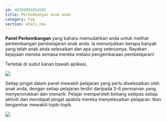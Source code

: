 ```yaml
---
id: 40392093954585
title: Perkembangan anak anda
category: faq
section: whats_new
---
```

**Panel Perkembangan** yang baharu memudahkan anda untuk melihat perkembangan pembelajaran anak anda. Ia menunjukkan berapa banyak yang telah anak anda selesaikan dan apa yang seterusnya. Rayakan kejayaan mereka semasa mereka melalui pengembaraan pembelajaran!

Terletak di sudut kanan bawah aplikasi,

![](https://help.studycat.com/hc/article_attachments/40392758902553)

Setiap pingat dalam panel mewakili pelajaran yang perlu diselesaikan oleh anak anda, dengan setiap pelajaran terdiri daripada 3-6 permainan yang menyeronokkan dan menarik. Pelajar memperoleh bintang selepas setiap aktiviti dan mendapat pingat apabila mereka menyelesaikan pelajaran. Ikon bergambar mewakili topik-topik.

![](https://help.studycat.com/hc/article_attachments/40392758904601)
```